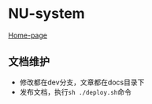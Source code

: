 # NU-system

[Home-page](https://nu-system.github.io)

## 文档维护

* 修改都在dev分支，文章都在docs目录下
* 发布文档，执行`sh ./deploy.sh`命令


